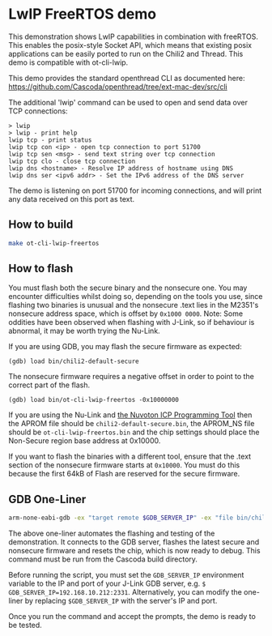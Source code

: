 # LwIP FreeRTOS demo #

This demonstration shows LwIP capabilities in combination with freeRTOS. This enables the posix-style Socket API, which means that existing posix applications can be easily ported to run on the Chili2 and Thread. This demo is compatible with ot-cli-lwip.

This demo provides the standard openthread CLI as documented here: https://github.com/Cascoda/openthread/tree/ext-mac-dev/src/cli

The additional 'lwip' command can be used to open and send data over TCP connections:

```
> lwip
> lwip - print help
lwip tcp - print status
lwip tcp con <ip> - open tcp connection to port 51700
lwip tcp sen <msg> - send text string over tcp connection
lwip tcp clo - close tcp connection
lwip dns <hostname> - Resolve IP address of hostname using DNS
lwip dns ser <ipv6 addr> - Set the IPv6 address of the DNS server
```

The demo is listening on port 51700 for incoming connections, and will print any data received on this port as text.

## How to build ##
```bash
make ot-cli-lwip-freertos
```

## How to flash ##
You must flash both the secure binary and the nonsecure one. You may encounter difficulties whilst doing so, depending on the tools you use, since flashing two binaries is unusual and the nonsecure .text lies in the M2351's nonsecure address space, which is offset by `0x1000 0000`. Note: Some oddities have been observed when flashing with J-Link, so if behaviour is abnormal, it may be worth trying the Nu-Link.

If you are using GDB, you may flash the secure firmware as expected:
```gdb
(gdb) load bin/chili2-default-secure
```
The nonsecure firmware requires a negative offset in order to point to the correct part of the flash.
```gdb
(gdb) load bin/ot-cli-lwip-freertos -0x10000000
```

If you are using the Nu-Link and [the Nuvoton ICP Programming
Tool](https://www.nuvoton.com/tool-and-software/software-development-tool/programmer/) then the APROM file should be ``chili2-default-secure.bin``, the APROM_NS file should be ``ot-cli-lwip-freertos.bin`` and the chip settings should place the Non-Secure region base address at 0x10000.

If you want to flash the binaries with a different tool, ensure that the .text section of the nonsecure firmware starts at `0x10000`. You must do this because the first 64kB of Flash are reserved for the secure firmware.

## GDB One-Liner ##

```bash
arm-none-eabi-gdb -ex "target remote $GDB_SERVER_IP" -ex "file bin/chili2-default-secure" -ex "load bin/ot-cli-lwip-freertos -0x10000000" -ex "add-symbol-file bin/ot-cli-lwip-freertos" -ex "load" -ex "monitor reset"
```

The above one-liner automates the flashing and testing of the demonstration. It connects to the GDB server, flashes the latest secure and nonsecure firmware and resets the chip, which is now ready to debug. This command must be run from the Cascoda build directory.

Before running the script, you must set the `GDB_SERVER_IP` environment variable to the IP and port of your J-Link GDB server, e.g. `$ GDB_SERVER_IP=192.168.10.212:2331`. Alternatively, you can modify the one-liner by replacing `$GDB_SERVER_IP` with the server's IP and port.

Once you run the command and accept the prompts, the demo is ready to be tested.
